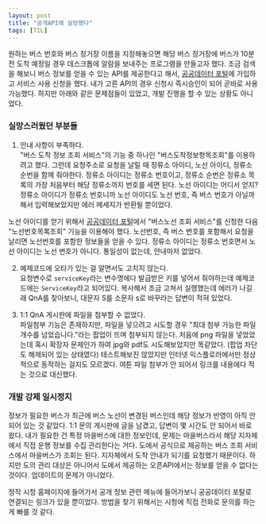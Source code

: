 ```yaml
---
layout: post
title: "공개API에 실망했다"
tags: [TIL]
---
```


원하는 버스 번호와 버스 정거장 이름을 지정해놓으면 해당 버스 정거장에 버스가 10분 전 도착 예정일 경우 데스크톱에 알람을 보내주는 프로그램을 만들고자 했다. 조금 검색을 해보니 버스 정보를 얻을 수 있는 API를 제공한다고 해서, [공공데이터 포털](https://www.data.go.kr/)에 가입하고 서비스 사용 신청을 했다. 내가 고른 API의 경우 신청시 즉시승인이 되어 곧바로 사용가능했다. 하지만 아래와 같은 문제점들이 있었고, 개발 진행을 할 수 있는 상황도 아니었다. 

### 실망스러웠던 부분들  

1. 안내 사항이 부족하다.  
"버스 도착 정보 조회 서비스"의 기능 중 하나인 "버스도착정보항목조회"를 이용하려고 했다. 그런데 요청주소로 요청을 날릴 때 정류소 아이디, 노선 아이디, 정류소 순번을 함께 줘야한다. 정류소 아이디는 정류소 번호이고, 정류소 순번은 정류소 목록의 가장 처음부터 해당 정류소까지 번호를 세면 된다. 노선 아이디는 어디서 얻지? 정류소 아이디가 정류소 번호니까 노선 아이디도 노선 번호, 즉 버스 번호가 아닐까 해서 입력해보았지만 에러 메세지가 반환될 뿐이었다.  

노선 아이디를 얻기 위해서 [공공데이터 포털](https://www.data.go.kr/)에서 "버스노선 조회 서비스"를 신청한 다음 "노선번호목록조회" 기능을 이용해야 했다. 노선번호, 즉 버스 번호를 포함해서 요청을 날리면 노선번호를 포함한 정보들을 얻을 수 있다. 정류소 아이디는 정류소 번호면서 노선 아이디는 노선 번호가 아니다. 통일성이 없는데, 안내마저 없었다.  

2. 예제코드에 오타가 있는 걸 알면서도 고치지 않는다.  
요청변수로 `serviceKey`라는 변수명에다 발급받은 키를 넣어서 줘야하는데 예제코드에는 `ServiceKey`라고 되어있다. 복사해서 조금 고쳐서 실행했는데 에러가 나길래 QnA를 찾아보니, 대문자 S를 소문자 s로 바꾸라는 답변이 적혀 있었다.  

3. 1:1 QnA 게시판에 파일을 첨부할 수 없었다.    
파일첨부 기능은 존재하지만, 파일을 넣으려고 시도할 경우 "최대 첨부 가능한 파일 개수를 넘었습니다."라는 팝업이 뜨며 첨부되지 않는다. 처음에 png 파일을 넣었었는데 혹시 확장자 문제인가 하여 jpg와 pdf도 시도해보았지만 똑같았다. (팝업 차단도 해제되어 있는 상태였다) 테스트해보진 않았지만 인터넷 익스플로러에서만 정상적으로 동작하는 걸지도 모르겠다. 여튼 파일 첨부가 안 되어서 링크를 내용에다 적는 것으로 대신했다.  


### 개발 강제 일시정지  

정보가 필요한 버스가 최근에 버스 노선이 변경된 버스인데 해당 정보가 반영이 아직 안 되어 있는 것 같았다. 1:1 문의 게시판에 글을 남겼고, 답변이 몇 시간도 안 되어서 바로 왔다. 내가 필요한 건 특정 마을버스에 대한 정보인데, 문제는 마을버스라서 해당 지자체에서 직접 운행 정보를 수집 관리한다는 거다. 도에서 공식으로 제공하는 버스 조회 서비스에서 마을버스가 조회는 된다. 지자체에서 도착 안내가 되기를 요청했기 때문이다. 하지만 도의 관리 대상은 아니어서 도에서 제공하는 오픈API에서는 정보를 얻을 수 없다는 것이다. 업데이트의 문제가 아니었다.  

정작 시청 홈페이지에 들어가서 공개 정보 관련 메뉴에 들어가보니 공공데이터 포탈로 연결되는 링크가 있을 뿐이었다. 방법을 찾기 위해서는 시청에 직접 전화로 문의를 하는 게 빠를 것 같다.